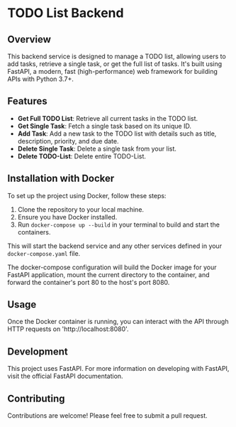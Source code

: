 # TODO List Backend

## Overview

This backend service is designed to manage a TODO list, allowing users to add tasks, retrieve a single task, or get the full list of tasks. It's built using FastAPI, a modern, fast (high-performance) web framework for building APIs with Python 3.7+.

## Features

- **Get Full TODO List**: Retrieve all current tasks in the TODO list.
- **Get Single Task**: Fetch a single task based on its unique ID.
- **Add Task**: Add a new task to the TODO list with details such as title, description, priority, 
and due date.
- **Delete Single Task**: Delete a single task from your list.
- **Delete TODO-List**: Delete entire TODO-List.

## Installation with Docker

To set up the project using Docker, follow these steps:

1. Clone the repository to your local machine.
2. Ensure you have Docker installed.
3. Run `docker-compose up --build` in your terminal to build and start the containers.

This will start the backend service and any other services defined in your `docker-compose.yaml` file.

The docker-compose configuration will build the Docker image for your FastAPI application, mount the current directory to the container, and forward the container's port 80 to the host's port 8080.

## Usage
Once the Docker container is running, you can interact with the API through HTTP requests on 'http://localhost:8080'.

## Development
This project uses FastAPI. For more information on developing with FastAPI, visit the official FastAPI documentation.

## Contributing
Contributions are welcome! Please feel free to submit a pull request.